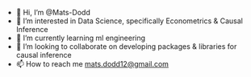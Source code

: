 - 👋 Hi, I’m @Mats-Dodd
- 👀 I’m interested in Data Science, specifically Econometrics & Causal Inference
- 🌱 I’m currently learning ml engineering
- 💞️ I’m looking to collaborate on developing packages & libraries for causal inference
- 📫 How to reach me mats.dodd12@gmail.com

<!---
Mats-Dodd/Mats-Dodd is a ✨ special ✨ repository because its `README.md` (this file) appears on your GitHub profile.
You can click the Preview link to take a look at your changes.
--->

